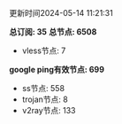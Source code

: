 更新时间2024-05-14 11:21:31

**总订阅: 35**
**总节点: 6508**
- vless节点: 7

**google ping有效节点: 699**
- ss节点: 558
- trojan节点: 8
- v2ray节点: 133
